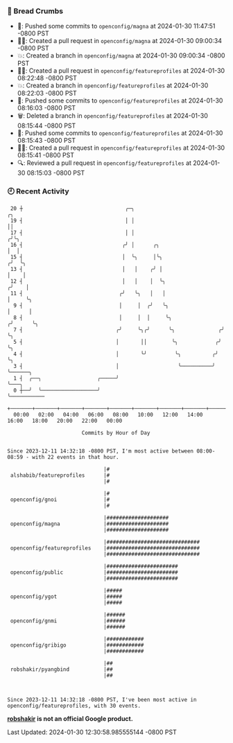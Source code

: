 ### 🍞 Bread Crumbs

 * 🚢: Pushed some commits to `openconfig/magna` at 2024-01-30 11:47:51 -0800 PST
 * ✍🏼: Created a pull request in `openconfig/magna` at 2024-01-30 09:00:34 -0800 PST
 * 💥: Created a branch in `openconfig/magna` at 2024-01-30 09:00:34 -0800 PST
 * ✍🏼: Created a pull request in `openconfig/featureprofiles` at 2024-01-30 08:22:48 -0800 PST
 * 💥: Created a branch in `openconfig/featureprofiles` at 2024-01-30 08:22:03 -0800 PST
 * 🚢: Pushed some commits to `openconfig/featureprofiles` at 2024-01-30 08:16:03 -0800 PST
 * 🗑: Deleted a branch in `openconfig/featureprofiles` at 2024-01-30 08:15:44 -0800 PST
 * 🚢: Pushed some commits to `openconfig/featureprofiles` at 2024-01-30 08:15:43 -0800 PST
 * ✍🏼: Created a pull request in `openconfig/featureprofiles` at 2024-01-30 08:15:41 -0800 PST
 * 🔍: Reviewed a pull request in  `openconfig/featureprofiles` at 2024-01-30 08:15:03 -0800 PST

### 🕘 Recent Activity
```
 20 ┼                                 ╭─╮                                ╭╮
 19 ┤                                 │ │                                ││
 17 ┤                                 │ │                               ╭╯╰╮
 16 ┤                                ╭╯ │      ╭╮                       │  │
 15 ┤                                │  ╰╮     │╰╮                     ╭╯  ╰╮
 13 ┤                                │   │    ╭╯ │                     │    │
 12 ┤                                │   │    │  ╰╮                   ╭╯    │
 11 ┤                               ╭╯   ╰╮   │   │                   │     ╰╮
  9 ┤                               │     │  ╭╯   ╰╮                  │      │
  8 ┤                               │     │  │     ╰╮                ╭╯      ╰╮
  7 ┤                              ╭╯     ╰╮╭╯      ╰╮              ╭╯        ╰╮
  5 ┤                              │       ││        ╰╮            ╭╯          ╰╮
  4 ┤                              │       ╰╯         ╰╮          ╭╯            ╰╮
  3 ┤                              │                   ╰──────────╯              ╰──────╮
  1 ┤  ╭──╮                  ╭─────╯                                                    ╰───╮
  0 ┼──╯  ╰──────────────────╯                                                              ╰───────────
    +───────+───────+───────+───────+───────+───────+───────+───────+───────+───────+───────+───────+────
  00:00   02:00   04:00   06:00   08:00   10:00   12:00   14:00   16:00   18:00   20:00   22:00   00:00   

						Commits by Hour of Day


Since 2023-12-11 14:32:18 -0800 PST, I'm most active between 08:00-08:59 - with 22 events in that hour.

```



```
                               |#
 alshabib/featureprofiles      |#
                               |#

                               |#
 openconfig/gnoi               |#
                               |#

                               |####################
 openconfig/magna              |####################
                               |####################

                               |##############################
 openconfig/featureprofiles    |##############################
                               |##############################

                               |#######################
 openconfig/public             |#######################
                               |#######################

                               |#####
 openconfig/ygot               |#####
                               |#####

                               |######
 openconfig/gnmi               |######
                               |######

                               |############
 openconfig/gribigo            |############
                               |############

                               |##
 robshakir/pyangbind           |##
                               |##



Since 2023-12-11 14:32:18 -0800 PST, I've been most active in openconfig/featureprofiles, with 30 events.

```
**[robshakir](mailto:robjs@google.com) is not an official Google product.**  


Last Updated: 2024-01-30 12:30:58.985555144 -0800 PST
